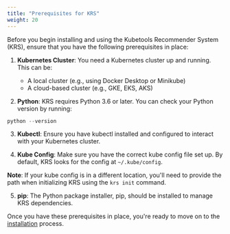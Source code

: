```yaml
---
title: "Prerequisites for KRS"
weight: 20
---
```


Before you begin installing and using the Kubetools Recommender System (KRS), ensure that you have the following prerequisites in place:

1. **Kubernetes Cluster**: You need a Kubernetes cluster up and running. This can be:
   - A local cluster (e.g., using Docker Desktop or Minikube)
   - A cloud-based cluster (e.g., GKE, EKS, AKS)

2. **Python**: KRS requires Python 3.6 or later. You can check your Python version by running:
```python
python --version
```

3. **Kubectl**: Ensure you have kubectl installed and configured to interact with your Kubernetes cluster.

4. **Kube Config**: Make sure you have the correct kube config file set up. By default, KRS looks for the config at `~/.kube/config`. 

**Note**: If your kube config is in a different location, you'll need to provide the path when initializing KRS using the `krs init` command.

5. **pip**: The Python package installer, pip, should be installed to manage KRS dependencies.

Once you have these prerequisites in place, you're ready to move on to the [installation](../installation) process.